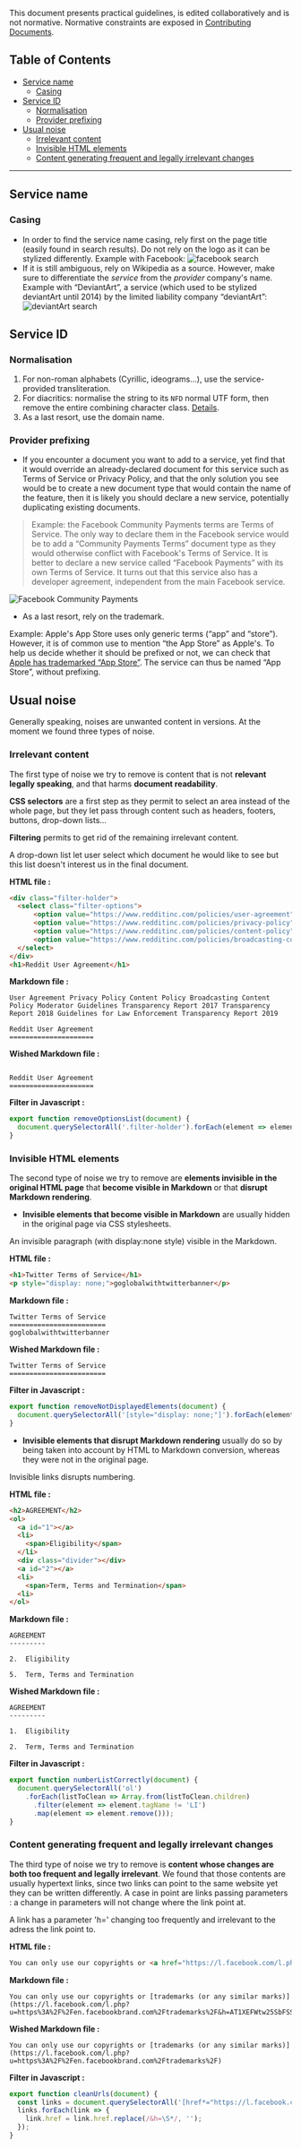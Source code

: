 This document presents practical guidelines, is edited collaboratively and is not normative. Normative constraints are exposed in [Contributing Documents](./contributing-documents.md).

## Table of Contents

- [Service name](#service-name)
  - [Casing](#casing)
- [Service ID](#service-id)
  - [Normalisation](#normalisation)
  - [Provider prefixing](#provider-prefixing)
- [Usual noise](#usual-noise)
  - [Irrelevant content](#irrelevant-content)
  - [Invisible HTML elements](#invisible-html-elements)
  - [Content generating frequent and legally irrelevant changes](#content-generating-frequent-and-legally-irrelevant-changes)

- - -

## Service name

### Casing

- In order to find the service name casing, rely first on the page title (easily found in search results). Do not rely on the logo as it can be stylized differently. Example with Facebook:
![facebook search](https://user-images.githubusercontent.com/222463/91416484-baaa3a00-e84f-11ea-94cf-8805d17aa711.png)
- If it is still ambiguous, rely on Wikipedia as a source. However, make sure to differentiate the _service_ from the _provider_ company's name. Example with “DeviantArt”, a service (which used to be stylized deviantArt until 2014) by the limited liability company “deviantArt”:
![deviantArt search](https://user-images.githubusercontent.com/222463/91416936-5b98f500-e850-11ea-80fe-a50be27356e3.png)

## Service ID

### Normalisation

1. For non-roman alphabets (Cyrillic, ideograms…), use the service-provided transliteration.
2. For diacritics: normalise the string to its `NFD` normal UTF form, then remove the entire combining character class. [Details](https://stackoverflow.com/a/37511463/594053).
3. As a last resort, use the domain name.

### Provider prefixing

- If you encounter a document you want to add to a service, yet find that it would override an already-declared document for this service such as Terms of Service or Privacy Policy, and that the only solution you see would be to create a new document type that would contain the name of the feature, then it is likely you should declare a new service, potentially duplicating existing documents.

> Example: the Facebook Community Payments terms are Terms of Service. The only way to declare them in the Facebook service would be to add a “Community Payments Terms” document type as they would otherwise conflict with Facebook's Terms of Service. It is better to declare a new service called “Facebook Payments” with its own Terms of Service. It turns out that this service also has a developer agreement, independent from the main Facebook service.

![Facebook Community Payments](https://user-images.githubusercontent.com/222463/91419033-3a85d380-e853-11ea-8468-42a536b7e87b.png)

- As a last resort, rely on the trademark.

Example: Apple's App Store uses only generic terms (“app” and “store”). However, it is of common use to mention “the App Store” as Apple's. To help us decide whether it should be prefixed or not, we can check that [Apple has trademarked “App Store”](https://www.apple.com/legal/intellectual-property/trademark/appletmlist.html). The service can thus be named “App Store”, without prefixing.

## Usual noise

Generally speaking, noises are unwanted content in versions. At the moment we found three types of noise.

### Irrelevant content

The first type of noise we try to remove is content that is not **relevant legally speaking**, and that harms **document readability**.

**CSS selectors** are a first step as they permit to select an area instead of the whole page, but they let pass through content such as headers, footers, buttons, drop-down lists...

**Filtering** permits to get rid of the remaining irrelevant content.

A drop-down list let user select which document he would like to see but this list doesn't interest us in the final document.

**HTML file :**
```html
<div class="filter-holder">
  <select class="filter-options">
      <option value="https://www.redditinc.com/policies/user-agreement" selected>User Agreement</option>
      <option value="https://www.redditinc.com/policies/privacy-policy">Privacy Policy</option>
      <option value="https://www.redditinc.com/policies/content-policy">Content Policy</option>
      <option value="https://www.redditinc.com/policies/broadcasting-content-policy">Broadcasting Content Policy</option>
  </select>
</div>
<h1>Reddit User Agreement</h1>
```
**Markdown file :**
```
User Agreement Privacy Policy Content Policy Broadcasting Content Policy Moderator Guidelines Transparency Report 2017 Transparency Report 2018 Guidelines for Law Enforcement Transparency Report 2019

Reddit User Agreement
=====================
```
**Wished Markdown file :**
```

Reddit User Agreement
=====================
```
**Filter in Javascript :**
```javascript
export function removeOptionsList(document) {
  document.querySelectorAll('.filter-holder').forEach(element => element.remove());
}
```

### Invisible HTML elements

The second type of noise we try to remove are **elements invisible in the original HTML page** that **become visible in Markdown** or that **disrupt Markdown rendering**.

- **Invisible elements that become visible in Markdown** are usually hidden in the original page via CSS stylesheets.

An invisible paragraph (with display:none style) visible in the Markdown.

**HTML file :**
```html
<h1>Twitter Terms of Service</h1>
<p style="display: none;">goglobalwithtwitterbanner</p>
```
**Markdown file :**
```
Twitter Terms of Service
========================
goglobalwithtwitterbanner
```
**Wished Markdown file :**
```
Twitter Terms of Service
========================
```
**Filter in Javascript :**
```javascript
export function removeNotDisplayedElements(document) {
  document.querySelectorAll('[style="display: none;"]').forEach(element => element.remove());
}
```

- **Invisible elements that disrupt Markdown rendering** usually do so by being taken into account by HTML to Markdown conversion, whereas they were not in the original page.

Invisible links disrupts numbering.

**HTML file :**
```html
<h2>AGREEMENT</h2>
<ol>
  <a id="1"></a>
  <li>
    <span>Eligibility</span>
  </li>
  <div class="divider"></div>
  <a id="2"></a>
  <li>
    <span>Term, Terms and Termination</span>
  <li>
</ol>
```
**Markdown file :**
```
AGREEMENT
---------

2.  Eligibility

5.  Term, Terms and Termination
```
**Wished Markdown file :**
```
AGREEMENT
---------

1.  Eligibility

2.  Term, Terms and Termination
```
**Filter in Javascript :**
```javascript
export function numberListCorrectly(document) {
  document.querySelectorAll('ol')
    .forEach(listToClean => Array.from(listToClean.children)
      .filter(element => element.tagName != 'LI')
      .map(element => element.remove()));
}
```

### Content generating frequent and legally irrelevant changes

The third type of noise we try to remove is **content whose changes are both too frequent and legally irrelevant**.
We found that those contents are usually hypertext links, since two links can point to the same website yet they can be written differently. A case in point are links passing parameters : a change in parameters will not change where the link point at.

A link has a parameter 'h=' changing too frequently and irrelevant to the adress the link point to.

**HTML file :**
```html
You can only use our copyrights or <a href="https://l.facebook.com/l.php?u=https%3A%2F%2Fen.facebookbrand.com%2Ftrademarks%2F&amp;h=AT0_izDHO3yJuXJuJJeWQyJFVilQqIDOA3oMwr51t6gEq1q4UbyH2VtU7UhNzhg1LH0YzUHAjw0TADuoufWgb_YEuzoFpvyIR8_4rkUfjDXxUw3q1KmpsYL_H3C4OIm3xHzrUZRatmWQ6PAk">trademarks (or any similar marks)</a>
```
**Markdown file :**
```
You can only use our copyrights or [trademarks (or any similar marks)](https://l.facebook.com/l.php?u=https%3A%2F%2Fen.facebookbrand.com%2Ftrademarks%2F&h=AT1XEFWtw25SbFSSD7W2MOS1LQIsUwaUrq4qh5dNmI21qm42JE5lUiv9g8MsTSnvi3DjYfJxOPoBxEKyBQjo7qkxfcUkDzedQzBLWgGJYWC6CwDBI0S5pefB4oiuh8Jo63phreoUKQ3BF4O5)
```
**Wished Markdown file :**
```
You can only use our copyrights or [trademarks (or any similar marks)](https://l.facebook.com/l.php?u=https%3A%2F%2Fen.facebookbrand.com%2Ftrademarks%2F)
```
**Filter in Javascript :**
```javascript
export function cleanUrls(document) {
  const links = document.querySelectorAll('[href*="https://l.facebook.com/l.php?"]');
  links.forEach(link => {
    link.href = link.href.replace(/&h=\S*/, '');
  });
}
```
